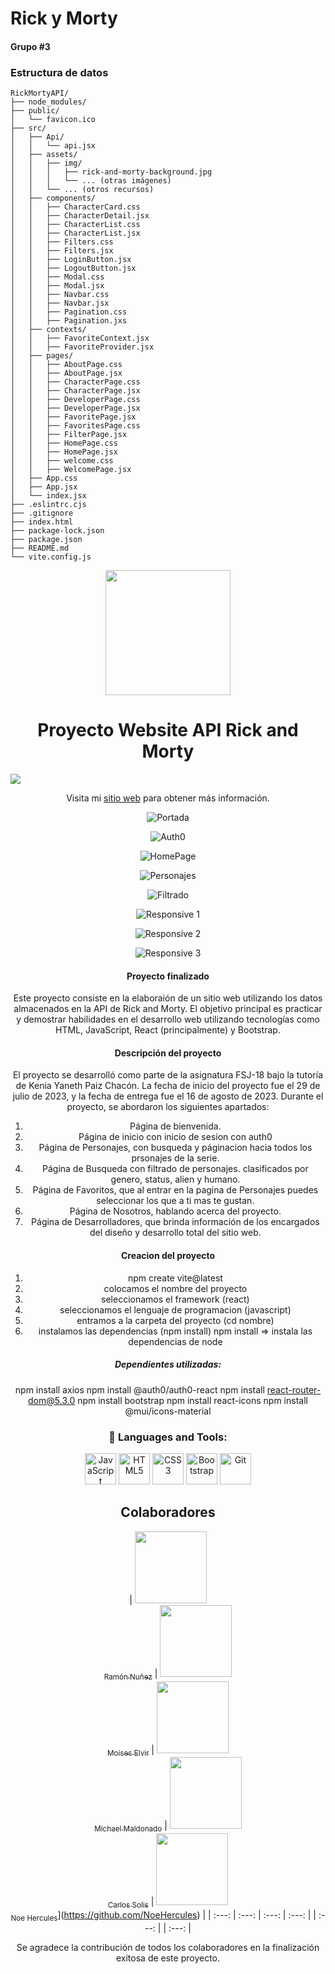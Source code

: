 # Rick y Morty

#### Grupo #3

### Estructura de datos

```
RickMortyAPI/
├── node_modules/
├── public/
│   └── favicon.ico
├── src/
│   ├── Api/
│   │   └── api.jsx
│   ├── assets/
│   │   ├── img/
│   │   │   ├── rick-and-morty-background.jpg
│   │   │   └── ... (otras imágenes)
│   │   └── ... (otros recursos)
│   ├── components/
│   │   ├── CharacterCard.css
│   │   ├── CharacterDetail.jsx
│   │   ├── CharacterList.css
│   │   ├── CharacterList.jsx
│   │   ├── Filters.css
│   │   ├── Filters.jsx
│   │   ├── LoginButton.jsx
│   │   ├── LogoutButton.jsx
│   │   ├── Modal.css
│   │   ├── Modal.jsx
│   │   ├── Navbar.css
│   │   ├── Navbar.jsx
│   │   ├── Pagination.css
│   │   ├── Pagination.jxs
│   ├── contexts/
│   │   ├── FavoriteContext.jsx
│   │   ├── FavoriteProvider.jsx
│   ├── pages/
│   │   ├── AboutPage.css
│   │   ├── AboutPage.jsx
│   │   ├── CharacterPage.css
│   │   ├── CharacterPage.jsx
│   │   ├── DeveloperPage.css
│   │   ├── DeveloperPage.jsx
│   │   ├── FavoritePage.jsx
│   │   ├── FavoritesPage.css
│   │   ├── FilterPage.jsx
│   │   ├── HomePage.css
│   │   ├── HomePage.jsx
│   │   ├── welcome.css
│   │   ├── WelcomePage.jsx
│   ├── App.css
│   ├── App.jsx
│   └── index.jsx
├── .eslintrc.cjs
├── .gitignore
├── index.html
├── package-lock.json
├── package.json
├── README.md
└── vite.config.js
```
<div align="center">
    <img src="https://media3.giphy.com/media/qgQUggAC3Pfv687qPC/giphy.gif?cid=ecf05e47y8hzp27x5wtjrw7bpv10ot6yvmxgk7rws3ra3nig&ep=v1_gifs_related&rid=giphy.gif&ct=g" width="200">

<h1 align="center"> Proyecto Website API Rick and Morty </h1>

<p align="left">
   <img src="https://img.shields.io/badge/STATUS-FINALIZADO-brightgreen">
</p>

Visita mi [sitio web](https://rickandmortyapp1.netlify.app/) para obtener más información.

![Portada](https://github.com/carlossolis27/RickMortyAPI/assets/80738178/169137be-f654-423b-9ea9-d4f03b5dcfeb)

![Auth0](https://github.com/carlossolis27/RickMortyAPI/assets/80738178/30541021-24d6-4eb8-a6d9-51475c563725)

![HomePage](https://github.com/carlossolis27/RickMortyAPI/assets/80738178/e9b75a93-4b86-43e5-85c5-09d51dc0e75e)

![Personajes](https://github.com/carlossolis27/RickMortyAPI/assets/80738178/ac9708d7-9726-4ab8-826d-8d07b6c8a94c)

![Filtrado](https://github.com/carlossolis27/RickMortyAPI/assets/80738178/ebc71932-5644-49db-8c97-0531a5c50fad)

![Responsive 1](https://github.com/carlossolis27/RickMortyAPI/assets/80738178/c6dbfeb5-5751-4680-ab67-54414e11f868)

![Responsive 2](https://github.com/carlossolis27/RickMortyAPI/assets/80738178/c71ec25e-947c-412e-a75a-3e90f8a1091d)

![Responsive 3](https://github.com/carlossolis27/RickMortyAPI/assets/80738178/5f676a38-84f3-4677-b0ee-2ae63a73e094)


   <h4 align="center">Proyecto finalizado</h4>

Este proyecto consiste en la elaboraión de un sitio web utilizando los datos almacenados en la API de Rick and Morty. El objetivo principal es practicar y demostrar habilidades en el desarrollo web utilizando tecnologías como HTML, JavaScript, React (principalmente) y Bootstrap.

<h4 align="center">Descripción del proyecto</h4>

El proyecto se desarrolló como parte de la asignatura FSJ-18 bajo la tutoría de Kenia Yaneth Paiz Chacón. La fecha de inicio del proyecto fue el 29 de julio de 2023, y la fecha de entrega fue el 16 de agosto de 2023. Durante el proyecto, se abordaron los siguientes apartados:

1. Página de bienvenida.
2. Página de inicio con inicio de sesion con auth0
3. Página de Personajes, con busqueda y páginacion hacia todos los prsonajes de la serie.
4. Página de Busqueda con filtrado de personajes. clasificados por genero, status, alien y humano.
5. Página de Favoritos, que al entrar en la pagina de Personajes puedes seleccionar los que a ti mas te gustan.
6. Página de Nosotros, hablando acerca del proyecto.
7. Página de Desarrolladores, que brinda información de los encargados del diseño y desarrollo total del sitio web.

<h4 align="center">Creacion del proyecto</h4>

1. npm create vite@latest
2. colocamos el nombre del proyecto
3. seleccionamos el framework (react)
4. seleccionamos el lenguaje de programacion (javascript)
5. entramos a la carpeta del proyecto (cd nombre)
6. instalamos las dependencias (npm install)
npm install => instala las dependencias de node

<h5 align="center">Dependientes utilizadas:</h5>

npm install axios
npm install @auth0/auth0-react
npm install react-router-dom@5.3.0
npm install bootstrap
npm install react-icons
npm install @mui/icons-material

<div align="center">
    <h3> 🔨 Languages and Tools:</h3>
    <div>
    <img src="https://cdn.jsdelivr.net/gh/devicons/devicon/icons/javascript/javascript-original.svg" alt="JavaScript" width="50" height="50"/>
    <img src="https://cdn.jsdelivr.net/gh/devicons/devicon/icons/html5/html5-original.svg" alt="HTML5" width="50" height="50"/>
    <img src="https://cdn.jsdelivr.net/gh/devicons/devicon/icons/css3/css3-original.svg" alt="CSS3" width="50" height="50"/>
    <img src="https://cdn.jsdelivr.net/gh/devicons/devicon/icons/bootstrap/bootstrap-plain.svg" alt="Bootstrap" width="50" height="50"/>
    <img src="https://cdn.jsdelivr.net/gh/devicons/devicon/icons/git/git-original.svg" alt="Git" width="50" height="50"/>
</div>

## Colaboradores

| [<img src="https://avatars.githubusercontent.com/u/80738178?s=400&u=bf225aa72af9e37f869241a241e08254bb04d972&v=4" width=115><br><sub>Ramón Nuñez</sub>](https://github.com/ramonsolis11) |  [<img src="https://avatars.githubusercontent.com/u/86701019?v=4" width=115><br><sub>Moises Elvir</sub>](https://github.com/MoisesElvir) |  [<img src="https://avatars.githubusercontent.com/u/127003959?v=4" width=115><br><sub>Michael Maldonado</sub>](https://github.com/Maikkel43) | [<img src="https://avatars.githubusercontent.com/u/80052500?v=4" width=115><br><sub>Carlos Solis</sub>](https://github.com/carlossolis27) | <img src="https://avatars.githubusercontent.com/u/132025425?s=400&u=ae584811753231ca3f06b0b8165577468354da00&v=4" width=115><br><sub>Noe Hercules</sub>](https://github.com/NoeHercules) | | :---: | :---: | :---: | :---: | | :---: | | :---: |


Se agradece la contribución de todos los colaboradores en la finalización exitosa de este proyecto.
